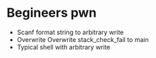 # Begineers pwn

- Scanf format string to arbitrary write
- Overwrite Overwrite stack_check_fail to main
- Typical shell with arbitrary write

